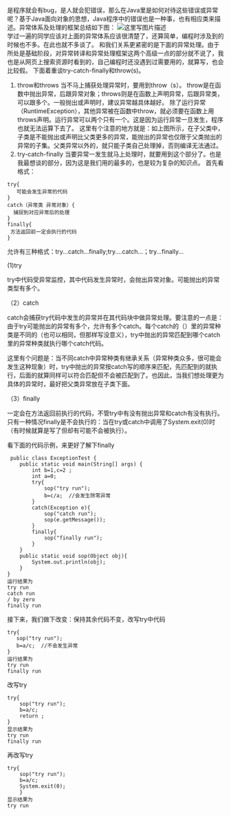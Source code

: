   是程序就会有bug，是人就会犯错误，那么在Java里是如何对待这些错误或异常呢？基于Java面向对象的思想，Java程序中的错误也是一种事，也有相应类来描述。异常体系及处理的框架总结如下图：
![这里写图片描述](http://img.blog.csdn.net/20150630112838394)    
  学过一遍的同学应该对上面的异常体系应该很清楚了，还算简单，编程时涉及到的时候也不多。在此也就不多谈了。
  和我们关系更紧密的是下面的异常处理。由于所处是基础阶段，对异常转译和异常处理框架这两个高级一点的部分就不说了，我也是从网页上搜索资源时看到的，自己编程时还没遇到过需要用的，就算写，也会比较假。
  下面着重谈try-catch-finally和throw(s)。
 1. throw和throws
    当不马上捕获处理异常时，要用到throw（s）。
    throw是在函数中抛出异常，后跟异常对象；throws则是在函数上声明异常，后跟异常类，可以跟多个。一般抛出或声明时，建议异常越具体越好。
    除了运行异常（RuntimeException），其他异常被在函数中throw，就必须要在函数上用throws声明。运行异常可以两个只有一个。这是因为运行异常一旦发生，程序也就无法运算下去了。
    这里有个注意的地方就是：如上图所示，在子父类中，子类是不能抛出或声明比父类更多的异常，能抛出的异常也仅限于父类抛出的异常的子集。父类异常以外的，就只能子类自己处理掉，否则编译无法通过。
 2. try-catch-finally
   当要异常一发生就马上处理时，就要用到这个部分了。也是我最想谈的部分，因为这是我们用的最多的，也是较为复杂的知识点。
   首先看格式：
```
try{
   可能会发生异常的代码
}
catch（异常类 异常对象）{
  捕捉到对应异常后的处理
}
finally{
 方法返回前一定会执行的代码
} 
```
允许有三种格式：try...catch...finally;try....catch...；try...finally...

(1)try

  try中代码受异常监控，其中代码发生异常时，会抛出异常对象。可能抛出的异常类型有多个。
  
（2）catch

 catch会捕获try代码中发生的异常并在其代码块中做异常处理。要注意的一点是：由于try可能抛出的异常有多个，允许有多个catch。每个catch的（）里的异常种类是不同的（也可以相同，但那样写没意义），try中抛出的异常匹配到哪个catch里的异常种类就执行哪个catch代码。
 
这里有个问题是：当不同catch中异常种类有继承关系（异常种类众多，很可能会发生这种现象）时，try中抛出的异常按catch写的顺序来匹配，先匹配到的就执行，后面的就算同样可以符合匹配但不会被匹配到了。也因此，当我们想处理更为具体的异常时，最好把父类异常放在子类下面。

（3）finally

 一定会在方法返回前执行的代码，不管try中有没有抛出异常和catch有没有执行。只有一种情况finally是不会执行的：当在try或catch中调用了System.exit(0)时（有时候就算是写了但却有可能不会被执行）。
 
 看下面的代码示例，来更好了解下finally
```
 public class ExceptionTest {
	public static void main(String[] args) {
		int b=1,c=2 ;
		int a=0;
		try{
		    sop("try run");
			b=c/a;  //会发生除零异常
		}
		catch(Exception e){
		    sop("catch run");
			sop(e.getMessage());	
		}
		finally{
			sop("finally run");
		}
	}
	public static void sop(Object obj){
		System.out.println(obj);
	}
} 
运行结果为
try run
catch run
/ by zero
finally run
```
接下来，我们做下改变：保持其余代码不变，改写try中代码 
```
try{
   sop("try run");
   b=a/c;  //不会发生异常
}
运行结果为
try run
finally run
```
改写try
```
try{
	sop("try run");
	b=a/c;
	return ;
}
显示结果为
try run
finally run
```
再改写try
```
try{
	sop("try run");
	b=a/c;
	System.exit(0);
	}
显示结果为
try run	
```

  


  

 

